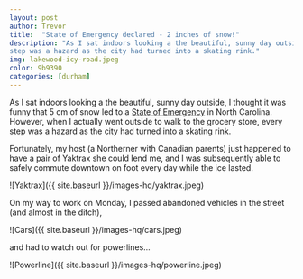 ```yaml
---
layout: post
author: Trevor
title:  "State of Emergency declared - 2 inches of snow!"
description: "As I sat indoors looking a the beautiful, sunny day outside, I thought it was funny that 5 cm of snow led to a State of Emergency in North Carolina. However, when I actually went outside to walk to the grocery store, every
step was a hazard as the city had turned into a skating rink."
img: lakewood-icy-road.jpeg
color: 9b9390
categories: [durham]
---
```


As I sat indoors looking a the beautiful, sunny day outside, I thought it was funny that 5 cm of snow led to a 
[State of Emergency](http://www.newsobserver.com/news/weather/article124918289.html)
in North Carolina. However, when I actually went outside to walk to the grocery store, every
step was a hazard as the city had turned into a skating rink.

Fortunately, my host (a Northerner with Canadian parents) just happened to have
a pair of Yaktrax she could lend me, and I was subsequently able to safely commute downtown
on foot every day while the ice lasted.

![Yaktrax]({{ site.baseurl }}/images-hq/yaktrax.jpeg)

On my way to work on Monday, I passed abandoned vehicles in the street (and almost in the ditch),

![Cars]({{ site.baseurl }}/images-hq/cars.jpeg)

and had to watch out for powerlines...

![Powerline]({{ site.baseurl }}/images-hq/powerline.jpeg)
